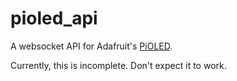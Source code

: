 # pioled_api

A websocket API for Adafruit's [PiOLED](https://www.adafruit.com/product/3527).

Currently, this is incomplete. Don't expect it to work.